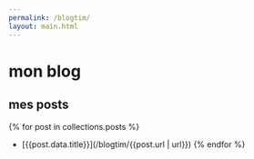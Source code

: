 ```yaml
---
permalink: /blogtim/
layout: main.html
---
```

# mon blog 

## mes posts
{% for post in collections.posts %}
- [{{post.data.title}}](/blogtim/{{post.url | url}})
{% endfor %}
